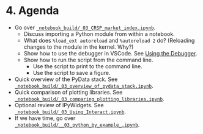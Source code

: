# 4. Agenda

- Go over [`_notebook_build/_03_CRSP_market_index.ipynb`](/_notebook_build/_03_CRSP_market_index.ipynb).
  - Discuss importing a Python module from within a notebook.
  - What does `%load_ext autoreload` and `%autoreload 2` do? (Reloading changes to the module in the kernel. Why?)
  - Show how to use the debugger in VSCode. See [Using the Debugger](https://code.visualstudio.com/docs/editor/debugging).
  - Show how to run the script from the command line. 
    - Use the script to print to the command line.
    - Use the script to save a figure.
- Quick overview of the PyData stack. See [`_notebook_build/_03_overview_of_pydata_stack.ipynb`](/_notebook_build/_03_overview_of_pydata_stack.ipynb).
- Quick comparison of plotting libraries. See [`_notebook_build/_03_comparing_plotting_libraries.ipynb`](/_notebook_build/_03_comparing_plotting_libraries.ipynb).
- Optional review of IPyWidgets. See [`_notebook_build/_03_Using_Interact.ipynb`](/_notebook_build/_03_Using_Interact.ipynb).
- If we have time, go over [`_notebook_build/__03_python_by_example_.ipynb`](/_notebook_build/_03_python_by_example.ipynb).